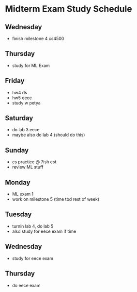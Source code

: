 # Midterm Exam Study Schedule

## Wednesday

- finish milestone 4 cs4500

## Thursday

- study for ML Exam

## Friday

- hw4 ds
- hw5 eece
- study w petya

## Saturday

- do lab 3 eece
- maybe also do lab 4 (should do this)

## Sunday

- cs practice @ 7ish cst
- review ML stuff

## Monday

- ML exam 1
- work on milestone 5 (time tbd rest of week)
## Tuesday

- turnin lab 4, do lab 5
- also study for eece exam if time

## Wednesday

- study for eece exam

## Thursday

- do eece exam
